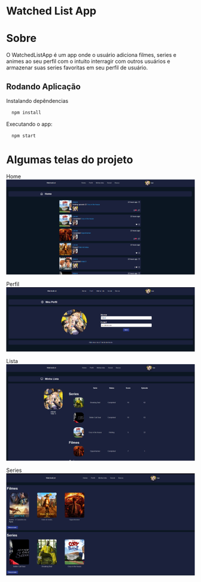 # Watched List App

# Sobre

O WatchedListApp é um app onde o usuário adiciona filmes, series e animes ao seu perfil com o intuito interragir com outros usuários e armazenar suas series favoritas em seu perfil de usuário.

## Rodando Aplicação

Instalando depêndencias
```bash
  npm install
```

Executando o app:
```bash
  npm start
```

# Algumas telas do projeto

Home
![imagem1](./screenshots/imagem1.png)

Perfil
![imagem2](./screenshots/imagem2.png)

Lista
![imagem2](./screenshots/imagem3.png)

Series
![imagem2](./screenshots/imagem4.png)
